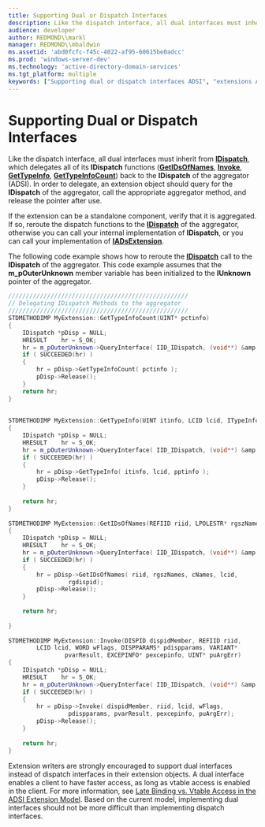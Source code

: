 ```yaml
---
title: Supporting Dual or Dispatch Interfaces
description: Like the dispatch interface, all dual interfaces must inherit from IDispatch, which delegates all of its IDispatch functions (GetIDsOfNames, Invoke, GetTypeInfo, GetTypeInfoCount) back to the IDispatch of the aggregator (ADSI).
audience: developer
author: REDMOND\\markl
manager: REDMOND\\mbaldwin
ms.assetid: 'abd0fcfc-f45c-4022-af95-60615be0adcc'
ms.prod: 'windows-server-dev'
ms.technology: 'active-directory-domain-services'
ms.tgt_platform: multiple
keywords: ["Supporting dual or dispatch interfaces ADSI", "extensions ADSI , dual or dispatch interfaces", "ADSI ADSI , example code C/C++ , delegating IDispatch methods to the aggregator"]
---
```


# Supporting Dual or Dispatch Interfaces

Like the dispatch interface, all dual interfaces must inherit from [**IDispatch**](ebbff4bc-36b2-4861-9efa-ffa45e013eb5), which delegates all of its **IDispatch** functions ([**GetIDsOfNames**](6f6cf233-3481-436e-8d6a-51f93bf91619), [**Invoke**](964ade8e-9d8a-4d32-bd47-aa678912a54d), [**GetTypeInfo**](cc1ec9aa-6c40-4e70-819c-a7c6dd6b8c99), [**GetTypeInfoCount**](da876d53-cb8a-465c-a43e-c0eb272e2a12)) back to the **IDispatch** of the aggregator (ADSI). In order to delegate, an extension object should query for the **IDispatch** of the aggregator, call the appropriate aggregator method, and release the pointer after use.

If the extension can be a standalone component, verify that it is aggregated. If so, reroute the dispatch functions to the [**IDispatch**](ebbff4bc-36b2-4861-9efa-ffa45e013eb5) of the aggregator, otherwise you can call your internal implementation of **IDispatch**, or you can call your implementation of [**IADsExtension**](iadsextension.md).

The following code example shows how to reroute the [**IDispatch**](ebbff4bc-36b2-4861-9efa-ffa45e013eb5) call to the **IDispatch** of the aggregator. This code example assumes that the **m\_pOuterUnknown** member variable has been initialized to the **IUnknown** pointer of the aggregator.


```C++
/////////////////////////////////////////////////// 
// Delegating IDispatch Methods to the aggregator
///////////////////////////////////////////////////
STDMETHODIMP MyExtension::GetTypeInfoCount(UINT* pctinfo)
{
    IDispatch *pDisp = NULL;
    HRESULT    hr = S_OK;
    hr = m_pOuterUnknown->QueryInterface( IID_IDispatch, (void**) &amp;pDisp );
    if ( SUCCEEDED(hr) )
    {
        hr = pDisp->GetTypeInfoCount( pctinfo );
        pDisp->Release();
    }
    return hr;
}
 
 
STDMETHODIMP MyExtension::GetTypeInfo(UINT itinfo, LCID lcid, ITypeInfo** pptinfo)
{
    IDispatch *pDisp = NULL;
    HRESULT    hr = S_OK;
    hr = m_pOuterUnknown->QueryInterface( IID_IDispatch, (void**) &amp;pDisp );
    if ( SUCCEEDED(hr) )
    {
        hr = pDisp->GetTypeInfo( itinfo, lcid, pptinfo );
        pDisp->Release();
    }
    
    return hr;
}
 
STDMETHODIMP MyExtension::GetIDsOfNames(REFIID riid, LPOLESTR* rgszNames, UINT cNames, LCID lcid, DISPID* rgdispid)
{
    IDispatch *pDisp = NULL;
    HRESULT    hr = S_OK;
    hr = m_pOuterUnknown->QueryInterface( IID_IDispatch, (void**) &amp;pDisp );
    if ( SUCCEEDED(hr) )
    {
        hr = pDisp->GetIDsOfNames( riid, rgszNames, cNames, lcid, 
                 rgdispid);
        pDisp->Release();
    }
    
    return hr;
 
}
 
STDMETHODIMP MyExtension::Invoke(DISPID dispidMember, REFIID riid,
        LCID lcid, WORD wFlags, DISPPARAMS* pdispparams, VARIANT* 
                pvarResult, EXCEPINFO* pexcepinfo, UINT* puArgErr)
{
    IDispatch *pDisp = NULL;
    HRESULT    hr = S_OK;
    hr = m_pOuterUnknown->QueryInterface( IID_IDispatch, (void**) &amp;pDisp );
    if ( SUCCEEDED(hr) )
    {
        hr = pDisp->Invoke( dispidMember, riid, lcid, wFlags, 
                 pdispparams, pvarResult, pexcepinfo, puArgErr);
        pDisp->Release();
    }
    
    return hr;
}
```



Extension writers are strongly encouraged to support dual interfaces instead of dispatch interfaces in their extension objects. A dual interface enables a client to have faster access, as long as vtable access is enabled in the client. For more information, see [Late Binding vs. Vtable Access in the ADSI Extension Model](late-binding-vs--vtable-access-in-the-adsi-extension-model.md). Based on the current model, implementing dual interfaces should not be more difficult than implementing dispatch interfaces.

 

 




